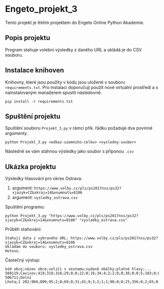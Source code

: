# Engeto_projekt_3

Tento projekt je třetím projektem do Engeto Online Python Akademie.

## Popis projektu

Program stahuje volební výsledky z daného URL a ukládá je do CSV souboru.

## Instalace knihoven

Knihovny, které jsou použity v kódu jsou uložené v souboru `requirements.txt`. Pro instalaci doporučuji použít nové virtuální prostředí a s nainstalovaným manažerem spustit následovně:

    
    pip install -r requirements.txt
    

## Spuštění projektu

Spuštění souboru `Projekt_3.py` v rámci přík. řádku požaduje dva povinné argumenty.

    
    python Projekt_3.py <odkaz-uzemniho-celku> <vysledny-soubor>
    

Následně se vám stáhnou výsledky jako soubor s příponou `.csv`

## Ukázka projektu

Výsledky hlasování pro okres Ostrava:

  1. argument: `https://www.volby.cz/pls/ps2017nss/ps32?xjazyk=CZ&xkraj=14&xnumnuts=8106`
  2. argument: `vysledky_ostrava.csv`

Spuštění programu:

    python Projekt_3.py "https://www.volby.cz/pls/ps2017nss/ps32?xjazyk=CZ&xkraj=14&xnumnuts=8106" "vysledky_ostrava.csv"

Průběh stahování:

    Stahuji data z vybraného URL: https://www.volby.cz/pls/ps2017nss/ps32?xjazyk=CZ&xkraj=14&xnumnuts=8106
    Ukládám do souboru: vysledky_ostrava.csv
    Hotovo.

Částečný výstup:

    kód obce;název obce;voliči v seznamu;vydané obálky;platné hlasy;...
    569119;Čavisov;419;318;316;29;0;0;22;0;16;34;4;2;2;0;0;36;0;0;5;103;0;0;27;0;1;2;0;29;4
    506711;Dolní Lhota;1 202;904;899;95;2;0;69;0;31;41;9;3;2;1;1;90;0;0;25;356;0;2;65;0;6;7;0;91;3

